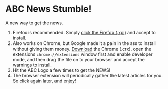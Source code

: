 # ABC News Stumble!
A new way to get the news.

1. Firefox is recommended. Simply [click the Firefox (.xpi)](https://github.com/phocks/abc-stumble/releases/download/1.0.0/abc_stumble-1.0.0-fx.xpi) and accept to install.
2. Also works on Chrome, but Google made it a pain in the ass to install without giving them money. [Download](https://github.com/phocks/abc-stumble/releases) the Chrome (.crx), open the extensions `chrome://extensions` window first and enable developer mode, and then drag the file on to your browser and accept the warnings to install.
3. Hit the ABC Logo a few times to get the NEWS!
4. The browser extension will periodically gather the latest articles for you. So click again later, and enjoy!
